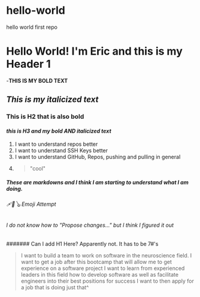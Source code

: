 # hello-world
hello world first repo 
# Hello World! I'm Eric and this is my Header 1
-**THIS IS MY BOLD TEXT**
## *This is my italicized text*
### **This is H2 that is also bold**
#### ***this is H3 and my bold AND italicized text***
1. I want to understand repos better
2. I want to understand SSH Keys better
3. I want to understand GitHub, Repos, pushing and pulling in general
4. > "cool"
##### These are markdowns **and** *I think* I am starting to understand what I am doing. 
###### 🩹🎱🪕 Emoji Attempt 
###### I do not know how to "Propose changes..." but I think I figured it out
####### Can I add H1 Here? Apparently not. It has to be 7#'s
> I want to build a team to work on software in the neuroscience field.
> I want to get a job after this bootcamp that will allow me to get experience on a software project
> I want to learn from experienced leaders in this field how to develop software as well as facilitate engineers into their best positions for success
> I want to then apply for a job that is doing just that^
